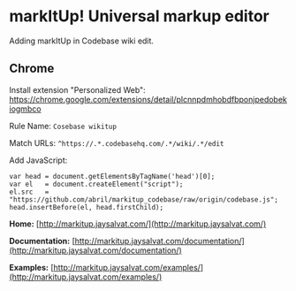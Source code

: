 
# markItUp! Universal markup editor

Adding markItUp in Codebase wiki edit.

## Chrome ##

Install extension "Personalized Web": https://chrome.google.com/extensions/detail/plcnnpdmhobdfbponjpedobekiogmbco

Rule Name: `Cosebase wikitup`

Match URLs: `^https://.*.codebasehq.com/.*/wiki/.*/edit`
    
Add JavaScript:

    var head = document.getElementsByTagName('head')[0];
    var el   = document.createElement("script");
    el.src   = "https://github.com/abril/markitup_codebase/raw/origin/codebase.js";
    head.insertBefore(el, head.firstChild);

**Home:**
[http://markitup.jaysalvat.com/](http://markitup.jaysalvat.com/)

**Documentation:**
[http://markitup.jaysalvat.com/documentation/](http://markitup.jaysalvat.com/documentation/)

**Examples:**
[http://markitup.jaysalvat.com/examples/](http://markitup.jaysalvat.com/examples/)